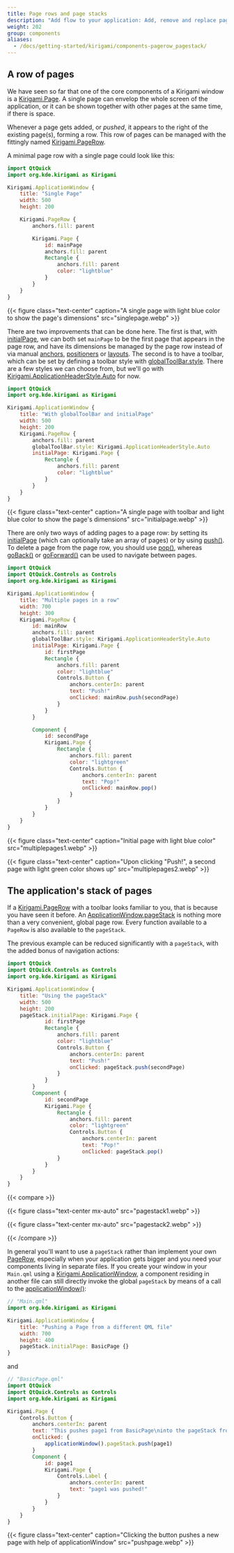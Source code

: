 ```yaml
---
title: Page rows and page stacks
description: "Add flow to your application: Add, remove and replace pages in different ways"
weight: 202
group: components
aliases:
  - /docs/getting-started/kirigami/components-pagerow_pagestack/
---
```


## A row of pages

We have seen so far that one of the core components of a Kirigami window is a [Kirigami.Page](docs:kirigami2;Page). A single page can envelop the whole screen of the application, or it can be shown together with other pages at the same time, if there is space.

Whenever a page gets added, or *pushed*, it appears to the right of the existing page(s), forming a row. This row of pages can be managed with the fittingly named [Kirigami.PageRow](docs:kirigami2;PageRow).

A minimal page row with a single page could look like this:

```qml
import QtQuick
import org.kde.kirigami as Kirigami

Kirigami.ApplicationWindow {
    title: "Single Page"
    width: 500
    height: 200

    Kirigami.PageRow {
        anchors.fill: parent

        Kirigami.Page {
            id: mainPage
            anchors.fill: parent
            Rectangle {
                anchors.fill: parent
                color: "lightblue"
            }
        }
    }
}
```

{{< figure class="text-center" caption="A single page with light blue color to show the page's dimensions" src="singlepage.webp" >}}

There are two improvements that can be done here. The first is that, with [initialPage](docs:kirigami2;PageRow::initialPage), we can both set `mainPage` to be the first page that appears in the page row, and have its dimensions be managed by the page row instead of via manual [anchors](https://doc.qt.io/qt-6/qtquick-positioning-anchors.html), [positioners](https://doc.qt.io/qt-6/qtquick-positioning-layouts.html) or [layouts](https://doc.qt.io/qt-6/layout.html). The second is to have a toolbar, which can be set by defining a toolbar style with [globalToolBar.style](docs:kirigami2;PageRow::globalToolBar). There are a few styles we can choose from, but we'll go with [Kirigami.ApplicationHeaderStyle.Auto](docs:kirigami2;templates::ApplicationHeader::headerStyle) for now.

```qml
import QtQuick
import org.kde.kirigami as Kirigami

Kirigami.ApplicationWindow {
    title: "With globalToolBar and initialPage"
    width: 500
    height: 200
    Kirigami.PageRow {
        anchors.fill: parent
        globalToolBar.style: Kirigami.ApplicationHeaderStyle.Auto
        initialPage: Kirigami.Page {
            Rectangle {
                anchors.fill: parent
                color: "lightblue"
            }
        }
    }
}
```

{{< figure class="text-center" caption="A single page with toolbar and light blue color to show the page's dimensions" src="initialpage.webp" >}}

There are only two ways of adding pages to a page row: by setting its [initialPage](docs:kirigami2;PageRow::initialPage) (which can optionally take an array of pages) or by using [push()](docs:kirigami2;PageRow::push). To delete a page from the page row, you should use [pop()](docs:kirigami2;PageRow::pop), whereas [goBack()](docs:kirigami2;PageRow::goBack) or [goForward()](docs:kirigami2;PageRow::goForward) can be used to navigate between pages.

```qml
import QtQuick
import QtQuick.Controls as Controls
import org.kde.kirigami as Kirigami

Kirigami.ApplicationWindow {
    title: "Multiple pages in a row"
    width: 700
    height: 300
    Kirigami.PageRow {
        id: mainRow
        anchors.fill: parent
        globalToolBar.style: Kirigami.ApplicationHeaderStyle.Auto
        initialPage: Kirigami.Page {
            id: firstPage
            Rectangle {
                anchors.fill: parent
                color: "lightblue"
                Controls.Button {
                    anchors.centerIn: parent
                    text: "Push!"
                    onClicked: mainRow.push(secondPage)
                }
            }
        }

        Component {
            id: secondPage
            Kirigami.Page {
                Rectangle {
                    anchors.fill: parent
                    color: "lightgreen"
                    Controls.Button {
                        anchors.centerIn: parent
                        text: "Pop!"
                        onClicked: mainRow.pop()
                    }
                }
            }
        }
    }
}
```

{{< figure class="text-center" caption="Initial page with light blue color" src="multiplepages1.webp" >}}

{{< figure class="text-center" caption="Upon clicking \"Push!\", a second page with light green color shows up" src="multiplepages2.webp" >}}

## The application's stack of pages

If a [Kirigami.PageRow](docs:kirigami2;PageRow) with a toolbar looks familiar to you, that is because you have seen it before. An [ApplicationWindow.pageStack](docs:kirigami2;AbstractApplicationWindow::pageStack) is nothing more than a very convenient, global page row. Every function available to a `PageRow` is also available to the `pageStack`.

The previous example can be reduced significantly with a `pageStack`, with the added bonus of navigation actions:

```qml
import QtQuick
import QtQuick.Controls as Controls
import org.kde.kirigami as Kirigami

Kirigami.ApplicationWindow {
    title: "Using the pageStack"
    width: 500
    height: 200
    pageStack.initialPage: Kirigami.Page {
            id: firstPage
            Rectangle {
                anchors.fill: parent
                color: "lightblue"
                Controls.Button {
                    anchors.centerIn: parent
                    text: "Push!"
                    onClicked: pageStack.push(secondPage)
                }
            }
        }
        Component {
            id: secondPage
            Kirigami.Page {
                Rectangle {
                    anchors.fill: parent
                    color: "lightgreen"
                    Controls.Button {
                        anchors.centerIn: parent
                        text: "Pop!"
                        onClicked: pageStack.pop()
                }
            }
        }
    }
}
```

{{< compare >}}

{{< figure class="text-center mx-auto" src="pagestack1.webp" >}}

{{< figure class="text-center mx-auto" src="pagestack2.webp" >}}

{{< /compare >}}

In general you'll want to use a `pageStack` rather than implement your own [PageRow](docs:kirigami2;PageRow), especially when your application gets bigger and you need your components living in separate files. If you create your window in your `Main.qml` using a [Kirigami.ApplicationWindow](docs:kirigami2;ApplicationWindow), a component residing in another file can still directly invoke the global `pageStack` by means of a call to the [applicationWindow()](docs:kirigami2;AbstractApplicationWindow::applicationWindow):

```qml
// "Main.qml"
import org.kde.kirigami as Kirigami

Kirigami.ApplicationWindow {
    title: "Pushing a Page from a different QML file"
    width: 700
    height: 400
    pageStack.initialPage: BasicPage {}
}
```

and

```qml
// "BasicPage.qml"
import QtQuick
import QtQuick.Controls as Controls
import org.kde.kirigami as Kirigami

Kirigami.Page {
    Controls.Button {
        anchors.centerIn: parent
        text: "This pushes page1 from BasicPage\ninto the pageStack from Main.qml!"
        onClicked: {
            applicationWindow().pageStack.push(page1)
        }
        Component {
            id: page1
            Kirigami.Page {
                Controls.Label {
                    anchors.centerIn: parent
                    text: "page1 was pushed!"
                }
            }
        }
    }
}
```


{{< figure class="text-center" caption="Clicking the button pushes a new page with help of applicationWindow" src="pushpage.webp" >}}
